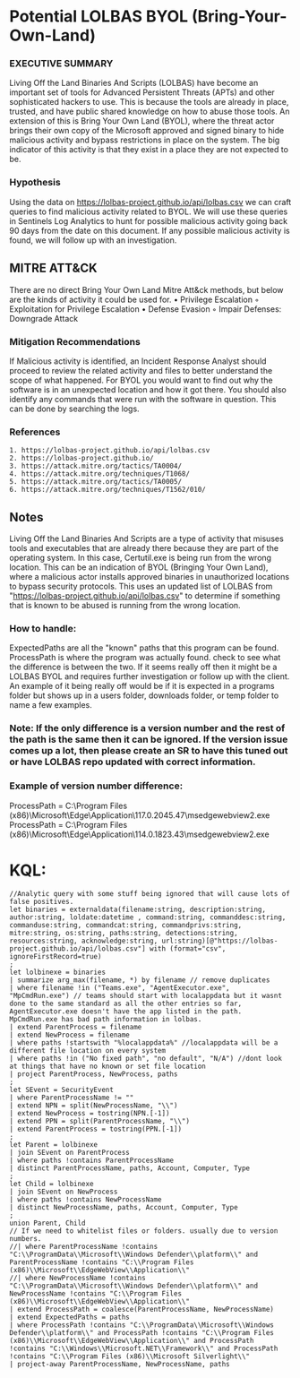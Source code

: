 # Potential LOLBAS BYOL (Bring-Your-Own-Land)
### EXECUTIVE SUMMARY
Living Off the Land Binaries And Scripts (LOLBAS) have become an important set of tools for Advanced Persistent Threats (APTs) and other sophisticated hackers to use. This is because the tools are already in place, trusted, and have public shared knowledge on how to abuse those tools. An extension of this is Bring Your Own Land (BYOL), where the threat actor brings their own copy of the Microsoft approved and signed binary to hide malicious activity and bypass restrictions in place on the system.  The big indicator of this activity is that they exist in a place they are not expected to be. 

### Hypothesis
Using the data on https://lolbas-project.github.io/api/lolbas.csv we can craft queries to find malicious activity related to BYOL.  We will use these queries in Sentinels Log Analytics to hunt for possible malicious activity going back 90 days from the date on this document. If any possible malicious activity is found, we will follow up with an investigation.

## MITRE ATT&CK
There are no direct Bring Your Own Land Mitre Att&ck methods, but below are the kinds of activity it could be used for. 
    • Privilege Escalation
        ◦ Exploitation for Privilege Escalation
    • Defense Evasion
        ◦ Impair Defenses: Downgrade Attack

### Mitigation Recommendations
If Malicious activity is identified, an Incident Response Analyst should proceed to review the related activity and files to better understand the scope of what happened. For BYOL you would want to find out why the software is in an unexpected location and how it got there. You should also identify any commands that were run with the software in question. This can be done by searching the logs. 

### References 
    1. https://lolbas-project.github.io/api/lolbas.csv
    2. https://lolbas-project.github.io/
    3. https://attack.mitre.org/tactics/TA0004/
    4. https://attack.mitre.org/techniques/T1068/
    5. https://attack.mitre.org/tactics/TA0005/
    6. https://attack.mitre.org/techniques/T1562/010/


## Notes
Living Off the Land Binaries And Scripts are a type of activity that misuses tools and executables that are already there because they are part of the operating system. In this case, Certutil.exe is being run from the wrong location. This can be an indication of BYOL (Bringing Your Own Land), where a malicious actor installs approved binaries in unauthorized locations to bypass security protocols. This uses an updated list of LOLBAS from "https://lolbas-project.github.io/api/lolbas.csv" to determine if something that is known to be abused is running from the wrong location. 

### How to handle: 
ExpectedPaths are all the "known" paths that this program can be found. ProcessPath is where the program was actually found. check to see what the difference is between the two. If it seems really off then it might be a LOLBAS BYOL and requires further investigation or follow up with the client. An example of it being really off would be if it is expected in a programs folder but shows up in a users folder, downloads folder, or temp folder to name a few examples. 

### Note: If the only difference is a version number and the rest of the path is the same then it can be ignored. If the version issue comes up a lot, then please create an SR to have this tuned out or have LOLBAS repo updated with correct information. 

### Example of version number difference: 
ProcessPath = C:\Program Files (x86)\Microsoft\Edge\Application\117.0.2045.47\msedgewebview2.exe    
ProcessPath = C:\Program Files (x86)\Microsoft\Edge\Application\114.0.1823.43\msedgewebview2.exe

# KQL:
```kql
//Analytic query with some stuff being ignored that will cause lots of false positives. 
let binaries = externaldata(filename:string, description:string, author:string, loldate:datetime , command:string, commanddesc:string, commanduse:string, commandcat:string, commandprivs:string, mitre:string, os:string, paths:string, detections:string, resources:string, acknowledge:string, url:string)[@"https://lolbas-project.github.io/api/lolbas.csv"] with (format="csv", ignoreFirstRecord=true)
;
let lolbinexe = binaries
| summarize arg_max(filename, *) by filename // remove duplicates
| where filename !in ("Teams.exe", "AgentExecutor.exe", "MpCmdRun.exe") // teams should start with localappdata but it wasnt done to the same standard as all the other entries so far, AgentExecutor.exe doesn't have the app listed in the path. MpCmdRun.exe has bad path information in lolbas. 
| extend ParentProcess = filename
| extend NewProcess = filename
| where paths !startswith "%localappdata%" //localappdata will be a different file location on every system
| where paths !in ("No fixed path", "no default", "N/A") //dont look at things that have no known or set file location
| project ParentProcess, NewProcess, paths
;
let SEvent = SecurityEvent
| where ParentProcessName != ""
| extend NPN = split(NewProcessName, "\\")
| extend NewProcess = tostring(NPN.[-1])
| extend PPN = split(ParentProcessName, "\\")
| extend ParentProcess = tostring(PPN.[-1])
;
let Parent = lolbinexe
| join SEvent on ParentProcess
| where paths !contains ParentProcessName
| distinct ParentProcessName, paths, Account, Computer, Type
;
let Child = lolbinexe
| join SEvent on NewProcess
| where paths !contains NewProcessName
| distinct NewProcessName, paths, Account, Computer, Type
;
union Parent, Child
// If we need to whitelist files or folders. usually due to version numbers. 
//| where ParentProcessName !contains "C:\\ProgramData\\Microsoft\\Windows Defender\\platform\\" and ParentProcessName !contains "C:\\Program Files (x86)\\Microsoft\\EdgeWebView\\Application\\" 
//| where NewProcessName !contains "C:\\ProgramData\\Microsoft\\Windows Defender\\platform\\" and NewProcessName !contains "C:\\Program Files (x86)\\Microsoft\\EdgeWebView\\Application\\"
| extend ProcessPath = coalesce(ParentProcessName, NewProcessName)
| extend ExpectedPaths = paths
| where ProcessPath !contains "C:\\ProgramData\\Microsoft\\Windows Defender\\platform\\" and ProcessPath !contains "C:\\Program Files (x86)\\Microsoft\\EdgeWebView\\Application\\" and ProcessPath !contains "C:\\Windows\\Microsoft.NET\\Framework\\" and ProcessPath !contains "C:\\Program Files (x86)\\Microsoft Silverlight\\"
| project-away ParentProcessName, NewProcessName, paths
```
